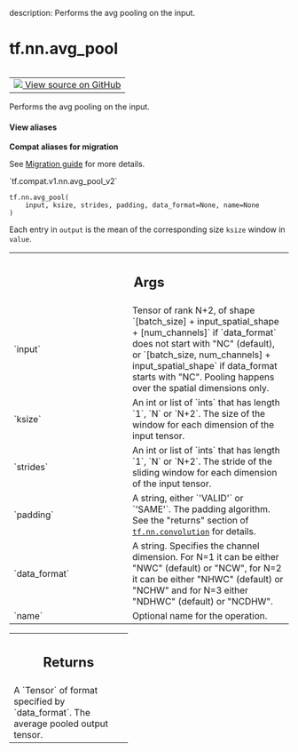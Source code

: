 description: Performs the avg pooling on the input.

<div itemscope itemtype="http://developers.google.com/ReferenceObject">
<meta itemprop="name" content="tf.nn.avg_pool" />
<meta itemprop="path" content="Stable" />
</div>

# tf.nn.avg_pool

<!-- Insert buttons and diff -->

<table class="tfo-notebook-buttons tfo-api nocontent" align="left">
<td>
  <a target="_blank" href="https://github.com/tensorflow/tensorflow/blob/r2.4/tensorflow/python/ops/nn_ops.py#L4244-L4304">
    <img src="https://www.tensorflow.org/images/GitHub-Mark-32px.png" />
    View source on GitHub
  </a>
</td>
</table>



Performs the avg pooling on the input.

<section class="expandable">
  <h4 class="showalways">View aliases</h4>
  <p>
<b>Compat aliases for migration</b>
<p>See
<a href="https://www.tensorflow.org/guide/migrate">Migration guide</a> for
more details.</p>
<p>`tf.compat.v1.nn.avg_pool_v2`</p>
</p>
</section>

<pre class="devsite-click-to-copy prettyprint lang-py tfo-signature-link">
<code>tf.nn.avg_pool(
    input, ksize, strides, padding, data_format=None, name=None
)
</code></pre>



<!-- Placeholder for "Used in" -->

Each entry in `output` is the mean of the corresponding size `ksize`
window in `value`.

<!-- Tabular view -->
 <table class="responsive fixed orange">
<colgroup><col width="214px"><col></colgroup>
<tr><th colspan="2"><h2 class="add-link">Args</h2></th></tr>

<tr>
<td>
`input`
</td>
<td>
Tensor of rank N+2, of shape `[batch_size] + input_spatial_shape +
[num_channels]` if `data_format` does not start with "NC" (default), or
`[batch_size, num_channels] + input_spatial_shape` if data_format starts
with "NC". Pooling happens over the spatial dimensions only.
</td>
</tr><tr>
<td>
`ksize`
</td>
<td>
An int or list of `ints` that has length `1`, `N` or `N+2`. The size
of the window for each dimension of the input tensor.
</td>
</tr><tr>
<td>
`strides`
</td>
<td>
An int or list of `ints` that has length `1`, `N` or `N+2`. The
stride of the sliding window for each dimension of the input tensor.
</td>
</tr><tr>
<td>
`padding`
</td>
<td>
A string, either `'VALID'` or `'SAME'`. The padding algorithm. See
the "returns" section of <a href="../../tf/nn/convolution.md"><code>tf.nn.convolution</code></a> for details.
</td>
</tr><tr>
<td>
`data_format`
</td>
<td>
A string. Specifies the channel dimension. For N=1 it can be
either "NWC" (default) or "NCW", for N=2 it can be either "NHWC" (default)
or "NCHW" and for N=3 either "NDHWC" (default) or "NCDHW".
</td>
</tr><tr>
<td>
`name`
</td>
<td>
Optional name for the operation.
</td>
</tr>
</table>



<!-- Tabular view -->
 <table class="responsive fixed orange">
<colgroup><col width="214px"><col></colgroup>
<tr><th colspan="2"><h2 class="add-link">Returns</h2></th></tr>
<tr class="alt">
<td colspan="2">
A `Tensor` of format specified by `data_format`.
The average pooled output tensor.
</td>
</tr>

</table>

